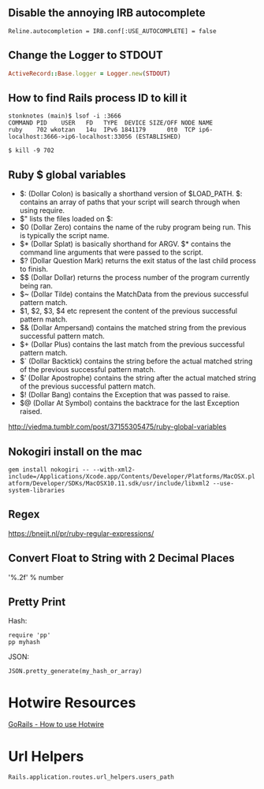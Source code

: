 ## Disable the annoying IRB autocomplete

```
Reline.autocompletion = IRB.conf[:USE_AUTOCOMPLETE] = false
```




## Change the Logger to STDOUT

```ruby
ActiveRecord::Base.logger = Logger.new(STDOUT)
```
## How to find Rails process ID to kill it

```
stonknotes (main)$ lsof -i :3666
COMMAND PID    USER   FD   TYPE  DEVICE SIZE/OFF NODE NAME
ruby    702 wkotzan   14u  IPv6 1841179      0t0  TCP ip6-localhost:3666->ip6-localhost:33056 (ESTABLISHED)

$ kill -9 702
```



## Ruby $ global variables

* $: (Dollar Colon) is basically a shorthand version of $LOAD_PATH. $: contains an array of paths that your script will search through when using require.
* $" lists the files loaded on $: 
* $0 (Dollar Zero) contains the name of the ruby program being run. This is typically the script name.
* $* (Dollar Splat) is basically shorthand for ARGV. $* contains the command line arguments that were passed to the script.
* $? (Dollar Question Mark) returns the exit status of the last child process to finish.
* $$ (Dollar Dollar) returns the process number of the program currently being ran.
* $~ (Dollar Tilde) contains the MatchData from the previous successful pattern match.
* $1, $2, $3, $4 etc represent the content of the previous successful pattern match.
* $& (Dollar Ampersand) contains the matched string from the previous successful pattern match.
* $+ (Dollar Plus) contains the last match from the previous successful pattern match.
* $` (Dollar Backtick) contains the string before the actual matched string of the previous successful pattern match.
* $’ (Dollar Apostrophe) contains the string after the actual matched string of the previous successful pattern match.
* $! (Dollar Bang) contains the Exception that was passed to raise.
* $@ (Dollar At Symbol) contains the backtrace for the last Exception raised.


http://viedma.tumblr.com/post/37155305475/ruby-global-variables

## Nokogiri install on the mac

`gem install nokogiri -- --with-xml2-include=/Applications/Xcode.app/Contents/Developer/Platforms/MacOSX.platform/Developer/SDKs/MacOSX10.11.sdk/usr/include/libxml2 --use-system-libraries`

## Regex

https://bneijt.nl/pr/ruby-regular-expressions/

## Convert Float to String with 2 Decimal Places

'%.2f' % number

## Pretty Print

Hash:
```
require 'pp'
pp myhash
```

JSON:
```
JSON.pretty_generate(my_hash_or_array)
```

# Hotwire Resources

[GoRails - How to use Hotwire](https://www.youtube.com/watch?v=Qp6sxgjA-xY&feature=emb_logo)

# Url Helpers

`Rails.application.routes.url_helpers.users_path`